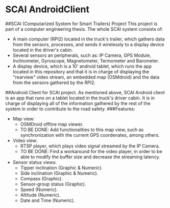 # SCAI AndroidClient

##SCAI (Computarized System for Smart Trailers) Project
This project is part of a computer engineering thesis.
The whole SCAI system consists of: 
  - A main computer (RPI2) located in the truck's trailer, which gathers data from the sensors, processes, and sends it wirelessly to a display device located in the driver's cabin.
  - Several sensors an peripherals, such as: IP Camera, GPS Module, Inclinometer, Gyroscope, Magnetometer, Termometer and Barometer.
  - A display device, which is a 10' android tablet, which runs the app located in this repository and that it is in charge of displaying the "rearview" video stream, an embedded map (OSMdroid) and the data from the sensors gathered by the RPI2.
  
##Android Client for SCAI  project. 
As mentioned above, SCAI Android client is an app that runs on a tablet located in the truck's driver cabin. It is in charge of displaying all of the information gathered by the rest of the system in order to contribute to the road safety.
###Features:
  - Map view:
    - OSMDroid offline map viewer.
    - TO BE DONE: Add functionalities to this map view, such as synchronization with the current GPS coordenates, among others.
  - Video view: 
    - RTSP player, which plays video signal streamed by the IP Camera.
    - TO BE DONE: Find a workaround for the video player, in order to be able to modify the buffer size and decrease the streaming latency.
  - Sensor status views:
    - Tipper inclination (Graphic & Numeric).
    - Side inclination (Graphic & Numeric).
    - Compass (Graphic).
    - Sensor-group status (Graphic).
    - Speed (Numeric).
    - Altitude (Numeric).
    - Date and Time (Numeric).


